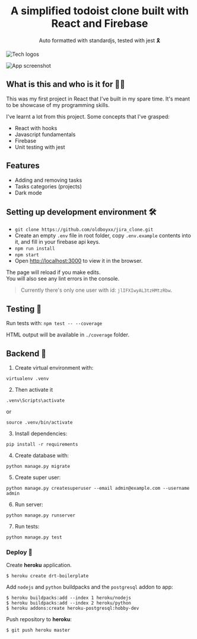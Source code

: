 
<h1 align="center">A simplified todoist clone built with React and Firebase</h1>

<div align="center">Auto formatted with standardjs, tested with jest 🎗</div>

![Tech logos](https://i.imgur.com/4OxMFz0.png)

![App screenshot](https://i.imgur.com/OctvesO.png)

## What is this and who is it for 🤷‍♀️

This was my first project in React that I've built in my spare time. It's meant to be showcase
of my programming skills. 

I've learnt a lot from this project. Some concepts that I've grasped:
- React with hooks
- Javascript fundamentals
- Firebase
- Unit testing with jest

## Features

- Adding and removing tasks
- Tasks categories (projects)
- Dark mode 

## Setting up development environment 🛠

- `git clone https://github.com/oldboyxx/jira_clone.git`
- Create an empty `.env` file in root folder, copy `.env.example` contents into it, and fill in your firebase api keys.
- `npm run install`
- `npm start`
- Open [http://localhost:3000](http://localhost:3000) to view it in the browser.

The page will reload if you make edits.<br />
You will also see any lint errors in the console.

> Currently there's only one user with id: `jlIFXIwyAL3tzHMtzRbw`.

## Testing 🚥

Run tests with: ```npm test -- --coverage```

HTML output will be available in `./coverage` folder.

## Backend 👷

1. Create virtual environment with:

```
virtualenv .venv
```

2. Then activate it

```
.venv\Scripts\activate
```

or 

```
source .venv/bin/activate
```

3. Install dependencies:

```
pip install -r requirements
```

4. Create database with:

```
python manage.py migrate
```

5. Create super user:

```
python manage.py createsuperuser --email admin@example.com --username admin
```

6. Run server:

```
python manage.py runserver
```

7. Run tests:

```
python manage.py test
```

### Deploy 🚀

Create **heroku** application. 

```
$ heroku create drt-boilerplate
```

Add `nodejs` and `python` buildpacks and the `postgresql` addon to app:

```
$ heroku buildpacks:add --index 1 heroku/nodejs
$ heroku buildpacks:add --index 2 heroku/python
$ heroku addons:create heroku-postgresql:hobby-dev
```

Push repository to **heroku**:

```
$ git push heroku master
```